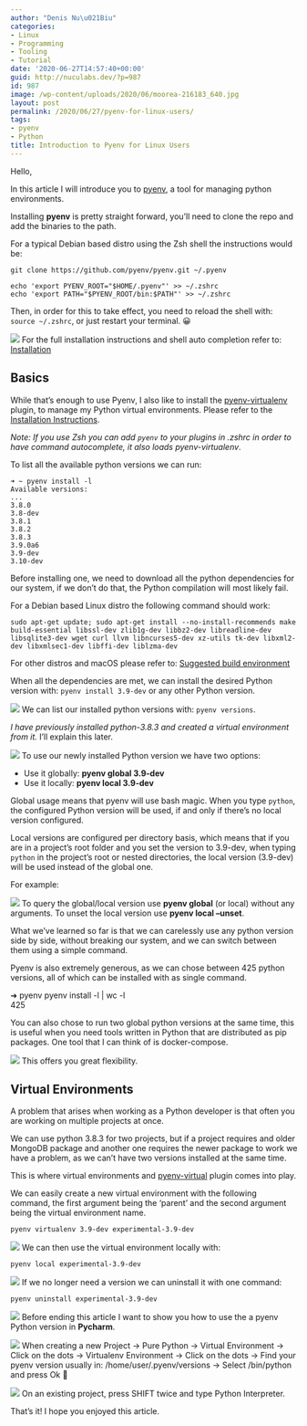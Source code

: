 ```yaml
---
author: "Denis Nu\u021Biu"
categories:
- Linux
- Programming
- Tooling
- Tutorial
date: '2020-06-27T14:57:40+00:00'
guid: http://nuculabs.dev/?p=987
id: 987
image: /wp-content/uploads/2020/06/moorea-216183_640.jpg
layout: post
permalink: /2020/06/27/pyenv-for-linux-users/
tags:
- pyenv
- Python
title: Introduction to Pyenv for Linux Users
---
```

Hello,


In this article I will introduce you to [pyenv](https://github.com/pyenv/pyenv), a tool for managing python environments.


Installing **pyenv** is pretty straight forward, you’ll need to clone the repo and add the binaries to the path.


For a typical Debian based distro using the Zsh shell the instructions would be:


```
git clone https://github.com/pyenv/pyenv.git ~/.pyenv

echo 'export PYENV_ROOT="$HOME/.pyenv"' >> ~/.zshrc 
echo 'export PATH="$PYENV_ROOT/bin:$PATH"' >> ~/.zshrc
```


Then, in order for this to take effect, you need to reload the shell with: `source ~/.zshrc`, or just restart your terminal. 😀


![](/wp-content/uploads/2020/06/image.png?w=758)
For the full installation instructions and shell auto completion refer to: [Installation](https://github.com/pyenv/pyenv#installation)


## Basics


While that’s enough to use Pyenv, I also like to install the [pyenv-virtualenv](https://github.com/pyenv/pyenv-virtualenv) plugin, to manage my Python virtual environments. Please refer to the [Installation Instructions](https://github.com/pyenv/pyenv-virtualenv#installation).


*Note: If you use Zsh you can add `pyenv` to your plugins in .zshrc in order to have command autocomplete, it also loads pyenv-virtualenv*.


To list all the available python versions we can run:


```
➜ ~ pyenv install -l
Available versions:
...
3.8.0
3.8-dev
3.8.1
3.8.2
3.8.3
3.9.0a6
3.9-dev
3.10-dev
```


Before installing one, we need to download all the python dependencies for our system, if we don’t do that, the Python compilation will most likely fail.


For a Debian based Linux distro the following command should work:


```
sudo apt-get update; sudo apt-get install --no-install-recommends make build-essential libssl-dev zlib1g-dev libbz2-dev libreadline-dev libsqlite3-dev wget curl llvm libncurses5-dev xz-utils tk-dev libxml2-dev libxmlsec1-dev libffi-dev liblzma-dev
```


For other distros and macOS please refer to: [Suggested build environment](https://github.com/pyenv/pyenv/wiki#suggested-build-environment)


When all the dependencies are met, we can install the desired Python version with: `pyenv install 3.9-dev` or any other Python version.


![](/wp-content/uploads/2020/06/image-1.png?w=615)
We can list our installed python versions with: `pyenv versions`.


*I have previously installed python-3.8.3 and created a virtual environment from it.* I’ll explain this later.


![](/wp-content/uploads/2020/06/image-2.png?w=585)
To use our newly installed Python version we have two options:


- Use it globally: **pyenv global 3.9-dev**
- Use it locally: **pyenv local 3.9-dev**


Global usage means that pyenv will use bash magic. When you type `python`, the configured Python version will be used, if and only if there’s no local version configured.


Local versions are configured per directory basis, which means that if you are in a project’s root folder and you set the version to 3.9-dev, when typing `python` in the project’s root or nested directories, the local version (3.9-dev) will be used instead of the global one.


For example:


![](/wp-content/uploads/2020/06/image-3.png?w=574)
To query the global/local version use **pyenv global** (or local) without any arguments. To unset the local version use **pyenv local –unset**.


What we’ve learned so far is that we can carelessly use any python version side by side, without breaking our system, and we can switch between them using a simple command.


Pyenv is also extremely generous, as we can chose between 425 python versions, all of which can be installed with as single command.


➜ pyenv pyenv install -l | wc -l  
425


You can also chose to run two global python versions at the same time, this is useful when you need tools written in Python that are distributed as pip packages. One tool that I can think of is docker-compose.


![](/wp-content/uploads/2020/06/image-4.png?w=710)
This offers you great flexibility.


## Virtual Environments


A problem that arises when working as a Python developer is that often you are working on multiple projects at once.


We can use python 3.8.3 for two projects, but if a project requires and older MongoDB package and another one requires the newer package to work we have a problem, as we can’t have two versions installed at the same time.


This is where virtual environments and [pyenv-virtual](https://github.com/pyenv/pyenv-virtualenv) plugin comes into play.


We can easily create a new virtual environment with the following command, the first argument being the ‘parent’ and the second argument being the virtual environment name.


`pyenv virtualenv 3.9-dev experimental-3.9-dev `


![](/wp-content/uploads/2020/06/image-5.png?w=1024)
We can then use the virtual environment locally with:


 `pyenv local experimental-3.9-dev`


![](/wp-content/uploads/2020/06/image-6.png?w=543)
If we no longer need a version we can uninstall it with one command:


`pyenv uninstall experimental-3.9-dev`


![](/wp-content/uploads/2020/06/image-8.png?w=855)
Before ending this article I want to show you how to use the a pyenv Python version in **Pycharm**.


![](/wp-content/uploads/2020/06/image-9.png?w=1024)
When creating a new Project -> Pure Python -> Virtual Environment -> Click on the dots -> Virtualenv Environment -> Click on the dots -> Find your pyenv version usually in: /home/user/.pyenv/versions -> Select /bin/python and press Ok 🙂


![](/wp-content/uploads/2020/06/image-10.png?w=909)
On an existing project, press SHIFT twice and type Python Interpreter.


That’s it! I hope you enjoyed this article.